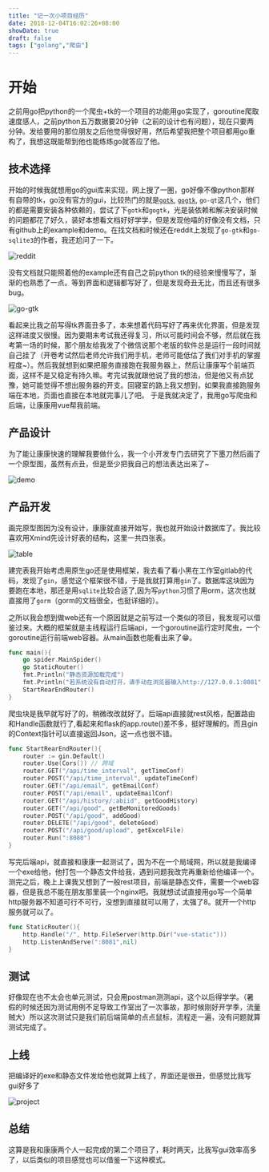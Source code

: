 ```yaml
---
title: "记一次小项目经历"
date: 2018-12-04T16:02:26+08:00
showDate: true
draft: false
tags: ["golang","爬虫"]
---
```


# 开始

之前用go把python的一个爬虫+tk的一个项目的功能用go实现了，goroutine爬取速度感人，之前python五万数据要20分钟（之前的设计也有问题），现在只要两分钟。发给要用的那位朋友之后他觉得很好用，然后希望我把整个项目都用go重构了，我想这既能帮到他也能练练go就答应了他。

## 技术选择

开始的时候我就想用go的gui库来实现，网上搜了一圈，go好像不像python那样有自带的tk，go没有官方的gui，比较热门的就是[`gotk`](https://github.com/gotk3/gotk3), [`gogtk`](https://github.com/mattn/go-gtk/), `go-qt`这几个，他们的都是需要安装各种依赖的，尝试了下`gotk`和`gogtk`，光是装依赖和解决安装时候的问题都花了好久，装好本想看文档好好学学，但是发现他喵的好像没有文档，只有github上的example和demo。在找文档和时候还在reddit上发现了`go-gtk`和`go-sqlite3`的作者，我还尬问了一下。

![reddit](./reddit.png)

没有文档就只能照着他的example还有自己之前python tk的经验来慢慢写了，渐渐的也熟悉了一点。等到界面和逻辑都写好了，但是发现奇丑无比，而且还有很多bug。

![go-gtk](./go-gtk.png)

看起来比我之前写得tk界面丑多了，本来想着代码写好了再来优化界面，但是发现这样进度又很慢。因为要期末考试我还得复习，所以可能时间会不够，然后就在我考第一场的时候，那个朋友给我发了个微信说那个老版的软件总是运行一段时间就自己挂了（开卷考试然后老师允许我们用手机，老师可能低估了我们对手机的掌握程度~）。然后我就想到如果把服务直接跑在我服务器上，然后让康康写个前端页面，这样不是又稳定有持久嘛。考完试我就跟他说了我的想法，但是他又有点犹豫，她可能觉得不想出服务器的开支。回寝室的路上我又想到，如果我直接跑服务端在本地，页面也直接在本地就完事儿了吧。
于是我就决定了，我用go写爬虫和后端，让康康用vue帮我前端。

## 产品设计

为了能让康康快速的理解我要做什么，我一个小开发专门去研究了下墨刀然后画了一个原型图，虽然有点丑，但是至少把我自己的想法表达出来了~

![demo](./demo.png)

## 产品开发

画完原型图因为没有设计，康康就直接开始写，我也就开始设计数据库了。我比较喜欢用Xmind先设计好表的结构，这里一共四张表。

![table](./table.png)

建完表我开始考虑用原生go还是使用框架，我去看了看小黑在工作室gitlab的代码，发现了`gin`，感觉这个框架很不错，于是我就打算用`gin`了。数据库这块因为要跑在本地，那还是用`sqlite`比较合适了,因为写`python`习惯了用orm，这次也就直接用了`gorm`（gorm的文档很全，也挺详细的）。

之所以我会想到做web还有一个原因就是之前写过一个类似的项目，我发现可以借鉴过来。大概的框架就是主线程运行后端api，一个goroutine运行定时爬虫，一个goroutine运行前端web容器。从main函数也能看出来了😁。

```go
func main(){
	go spider.MainSpider()
	go StaticRouter()
	fmt.Println("静态资源加载完成")
	fmt.Println("若系统没有自动打开，请手动在浏览器输入http://127.0.0.1:8081")
	StartRearEndRouter()
}
```

爬虫块是我早就写好了的，稍微改改就好了。后端api直接就rest风格，配置路由和Handle函数就行了,看起来和flask的app.route()差不多，挺好理解的。而且gin的Context指针可以直接返回Json，这一点也很不错。

```go
func StartRearEndRouter(){
	router := gin.Default()
	router.Use(Cors()) // 跨域
	router.GET("/api/time_interval", getTimeConf)
	router.POST("/api/time_interval", updateTimeConf)
	router.GET("/api/email", getEmailConf)
	router.POST("/api/email", updateEmailConf)
	router.GET("/api/history/:abiid", getGoodHistory)
	router.GET("/api/good", getBeMonitoredGoods)
	router.POST("/api/good", addGood)
	router.DELETE("/api/good", deleteGood)
	router.POST("/api/good/upload", getExcelFile)
	router.Run(":8080")
}
```

写完后端api，就直接和康康一起测试了，因为不在一个局域网，所以就是我编译一个exe给他，他打包一个静态文件给我，遇到问题我改完再重新给他编译一个。测完之后，晚上上课我又想到了一般rest项目，前端是静态文件，需要一个web容器，但是我总不能在朋友那里装一个nginx吧。我就想试试直接用go写一个简单http服务器不知道可行不可行，没想到直接就可以用了，太强了8。就开一个http服务就可以了。

```go
func StaticRouter(){
	http.Handle("/", http.FileServer(http.Dir("vue-static")))
	http.ListenAndServe(":8081",nil)
}
```

## 测试

好像现在也不太会也单元测试，只会用postman测测api，这个以后得学学。（暑假的时候还因为测试用例不足导致工作室出了一次事故，那时候刚好开学季，流量贼大）所以这次测试只是我们前后端简单的点点鼠标，流程走一遍，没有问题就算测试完成了。

## 上线

把编译好的exe和静态文件发给他也就算上线了，界面还是很丑，但感觉比我写gui好多了

![project](./product.png)

## 总结

这算是我和康康两个人一起完成的第二个项目了，耗时两天，比我写gui效率高多了，以后类似的项目感觉也可以借鉴一下这种模式。